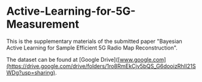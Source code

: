 # Active-Learning-for-5G-Measurement
This is the supplementary materials of the submitted paper "Bayesian Active Learning for Sample Efficient 5G Radio Map Reconstruction". 

The dataset can be found at [Google Drive]([www.google.com](https://drive.google.com/drive/folders/1ro8RmEkCjv5bQS_G6dooizRhII21SWDg?usp=sharing).
